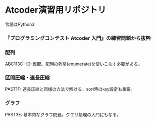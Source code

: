 # Atcoder演習用リポジトリ
言語はPython3<br>

### 『プログラミングコンテスト Atcoder 入門』の練習問題から抜粋
### 配列<br>
ABC113C -ID: 難問。配列の列挙(enumerate)を使いこなす必要がある。<br>

### 区間圧縮・連長圧縮
PAST1F: 連長圧縮と同様の方法で解ける。sort時のkey設定も重要。<br>

### グラフ
PAST3E: 基本的なグラフ問題。クエリ処理の入門にもなる。<br>
